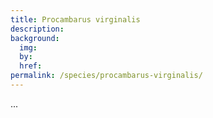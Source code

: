 ```yaml
---
title: Procambarus virginalis
description: 
background:
  img: 
  by: 
  href: 
permalink: /species/procambarus-virginalis/
---
```


...
